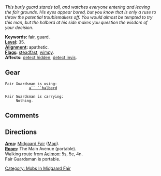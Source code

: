 *This burly guard stands tall, and watches everyone entering and leaving
the fair grounds. His eyes appear bored, but you know that is only a
ruse to throw the potential troublemakers off. You would almost be
tempted to try this man, but the halberd at his side makes you question
the wisdom of your decision.*

**Keywords:** fair, guard.  
**[Level](Level.md "wikilink"):** 35.  
**[Alignment](Alignment.md "wikilink"):** apathetic.  
**[Flags](:Category:_Mob_Types.md "wikilink"):**
[steadfast](Sentinel_Mobs.md "wikilink"),
[wimpy](Wimpy_Mobs.md "wikilink").  
**Affects:** [detect hidden](Detect_Hidden.md "wikilink"), [detect
invis](Detect_Invis.md "wikilink").  

## Gear

`Fair Guardsman is using:`  
<wielded>`           `[`a`` ``halberd`](Halberd.md "wikilink")

`Fair Guardsman is carrying:`  
`     Nothing.`

## Comments

## Directions

**[Area](:Category:_Areas.md "wikilink"):** [Midgaard
Fair](:Category:_Midgaard_Fair.md "wikilink")
([Map](Midgaard_Fair_Map.md "wikilink")).  
**[Room](:Category:_Rooms.md "wikilink"):** The Main Avenue
(portable).  
Walking route from [Aelmon](Aelmon.md "wikilink"): 5s, 5e, 4n.  
Fair Guardsman is portable.  

[Category: Mobs In Midgaard
Fair](Category:_Mobs_In_Midgaard_Fair "wikilink")

